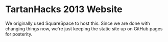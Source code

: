 TartanHacks 2013 Website
===============

We originally used SquareSpace to host this. Since we are done with changing things now, we're just keeping the static site up on GitHub pages for posterity.
